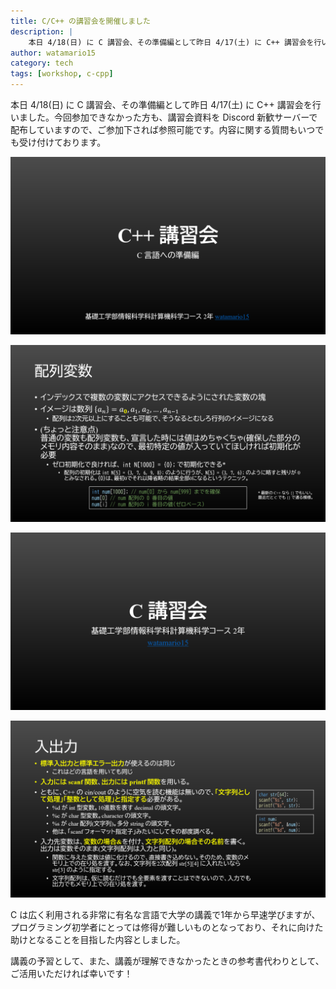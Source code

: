 ```yaml
---
title: C/C++ の講習会を開催しました
description: |
    本日 4/18(日) に C 講習会、その準備編として昨日 4/17(土) に C++ 講習会を行いました。C は広く利用される非常に有名な言語で大学の講義で1年から早速学びますが、プログラミング初学者にとっては修得が難しいものとなっており、それに向けた助けとなることを目指した内容としました。講義の予習として、また、講義が理解できなかったときの参考書代わりとして、ご活用いただければ幸いです！
author: watamario15
category: tech
tags: [workshop, c-cpp]
---
```


本日 4/18(日) に C 講習会、その準備編として昨日 4/17(土) に C++ 講習会を行いました。今回参加できなかった方も、講習会資料を Discord 新歓サーバーで配布していますので、ご参加下されば参照可能です。内容に関する質問もいつでも受け付けております。

![](./413/cpp-1024x576.png)

![](./413/cpp_array-1024x576.png)

![](./413/c-1024x576.png)

![](./413/c_io-1024x576.png)

C は広く利用される非常に有名な言語で大学の講義で1年から早速学びますが、プログラミング初学者にとっては修得が難しいものとなっており、それに向けた助けとなることを目指した内容としました。

講義の予習として、また、講義が理解できなかったときの参考書代わりとして、ご活用いただければ幸いです！
